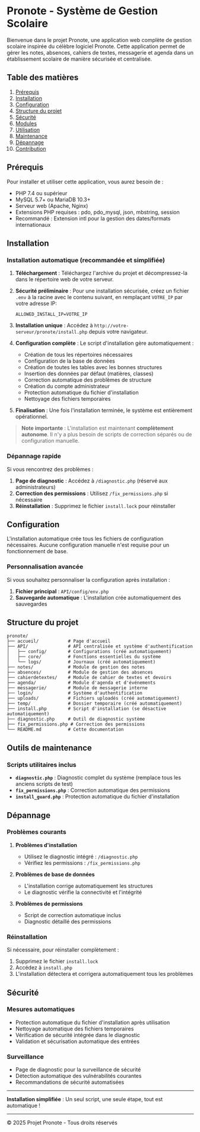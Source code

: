 # Pronote - Système de Gestion Scolaire

Bienvenue dans le projet Pronote, une application web complète de gestion scolaire inspirée du célèbre logiciel Pronote. Cette application permet de gérer les notes, absences, cahiers de textes, messagerie et agenda dans un établissement scolaire de manière sécurisée et centralisée.

## Table des matières

1. [Prérequis](#prérequis)
2. [Installation](#installation)
3. [Configuration](#configuration)
4. [Structure du projet](#structure-du-projet)
5. [Sécurité](#sécurité)
6. [Modules](#modules)
7. [Utilisation](#utilisation)
8. [Maintenance](#maintenance)
9. [Dépannage](#dépannage)
10. [Contribution](#contribution)

## Prérequis

Pour installer et utiliser cette application, vous aurez besoin de :

- PHP 7.4 ou supérieur
- MySQL 5.7+ ou MariaDB 10.3+
- Serveur web (Apache, Nginx)
- Extensions PHP requises : pdo, pdo_mysql, json, mbstring, session
- Recommandé : Extension intl pour la gestion des dates/formats internationaux

## Installation

### Installation automatique (recommandée et simplifiée)

1. **Téléchargement** : Téléchargez l'archive du projet et décompressez-la dans le répertoire web de votre serveur.

2. **Sécurité préliminaire** : Pour une installation sécurisée, créez un fichier `.env` à la racine avec le contenu suivant, en remplaçant `VOTRE_IP` par votre adresse IP:
   ```
   ALLOWED_INSTALL_IP=VOTRE_IP
   ```

3. **Installation unique** : Accédez à `http://votre-serveur/pronote/install.php` depuis votre navigateur.

4. **Configuration complète** : Le script d'installation gère automatiquement :
   - Création de tous les répertoires nécessaires
   - Configuration de la base de données
   - Création de toutes les tables avec les bonnes structures
   - Insertion des données par défaut (matières, classes)
   - Correction automatique des problèmes de structure
   - Création du compte administrateur
   - Protection automatique du fichier d'installation
   - Nettoyage des fichiers temporaires

5. **Finalisation** : Une fois l'installation terminée, le système est entièrement opérationnel.

> **Note importante** : L'installation est maintenant **complètement autonome**. Il n'y a plus besoin de scripts de correction séparés ou de configuration manuelle.

### Dépannage rapide

Si vous rencontrez des problèmes :

1. **Page de diagnostic** : Accédez à `/diagnostic.php` (réservé aux administrateurs)
2. **Correction des permissions** : Utilisez `/fix_permissions.php` si nécessaire
3. **Réinstallation** : Supprimez le fichier `install.lock` pour réinstaller

## Configuration

L'installation automatique crée tous les fichiers de configuration nécessaires. Aucune configuration manuelle n'est requise pour un fonctionnement de base.

### Personnalisation avancée

Si vous souhaitez personnaliser la configuration après installation :

1. **Fichier principal** : `API/config/env.php`
2. **Sauvegarde automatique** : L'installation crée automatiquement des sauvegardes

## Structure du projet

```
pronote/
├── accueil/           # Page d'accueil
├── API/               # API centralisée et système d'authentification
│   ├── config/        # Configurations (créé automatiquement)
│   ├── core/          # Fonctions essentielles du système
│   └── logs/          # Journaux (créé automatiquement)
├── notes/             # Module de gestion des notes
├── absences/          # Module de gestion des absences
├── cahierdetextes/    # Module de cahier de textes et devoirs
├── agenda/            # Module d'agenda et d'événements
├── messagerie/        # Module de messagerie interne
├── login/             # Système d'authentification
├── uploads/           # Fichiers uploadés (créé automatiquement)
├── temp/              # Dossier temporaire (créé automatiquement)
├── install.php        # Script d'installation (se désactive automatiquement)
├── diagnostic.php     # Outil de diagnostic système
├── fix_permissions.php # Correction des permissions
└── README.md          # Cette documentation
```

## Outils de maintenance

### Scripts utilitaires inclus

- **`diagnostic.php`** : Diagnostic complet du système (remplace tous les anciens scripts de test)
- **`fix_permissions.php`** : Correction automatique des permissions
- **`install_guard.php`** : Protection automatique du fichier d'installation

## Dépannage

### Problèmes courants

1. **Problèmes d'installation**
   - Utilisez le diagnostic intégré : `/diagnostic.php`
   - Vérifiez les permissions : `/fix_permissions.php`

2. **Problèmes de base de données**
   - L'installation corrige automatiquement les structures
   - Le diagnostic vérifie la connectivité et l'intégrité

3. **Problèmes de permissions**
   - Script de correction automatique inclus
   - Diagnostic détaillé des permissions

### Réinstallation

Si nécessaire, pour réinstaller complètement :

1. Supprimez le fichier `install.lock`
2. Accédez à `install.php`
3. L'installation détectera et corrigera automatiquement tous les problèmes

## Sécurité

### Mesures automatiques

- Protection automatique du fichier d'installation après utilisation
- Nettoyage automatique des fichiers temporaires
- Vérification de sécurité intégrée dans le diagnostic
- Validation et sécurisation automatique des entrées

### Surveillance

- Page de diagnostic pour la surveillance de sécurité
- Détection automatique des vulnérabilités courantes
- Recommandations de sécurité automatisées

---

**Installation simplifiée** : Un seul script, une seule étape, tout est automatique !

---

© 2025 Projet Pronote - Tous droits réservés